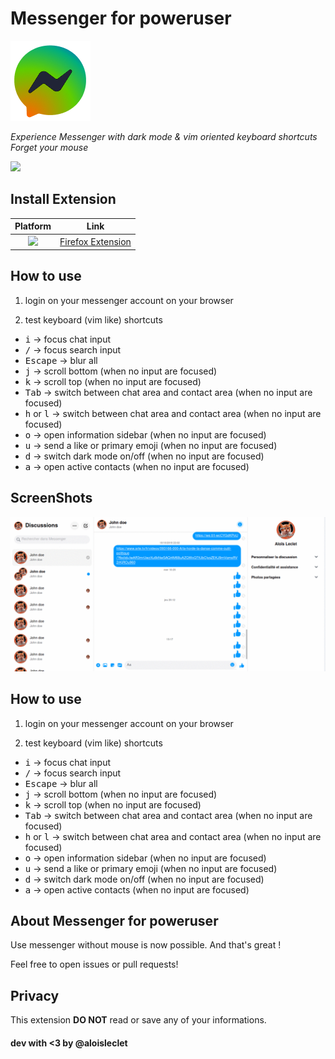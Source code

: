 # Messenger for poweruser

<img src="images/icon.png" >

*Experience Messenger with dark mode & vim oriented keyboard shortcuts*
*Forget your mouse*

![](https://img.shields.io/amo/users/{8f713cff-eea7-4459-986f-b8366bca7f7a}?color=FF6611&label=Firefox%20users&style=flat-square) 

## Install Extension

|Platform|Link|
|:-:|:-:|
|[<img src = "https://i.imgur.com/M6KOVju.png" width="25px">](https://addons.mozilla.org/addon/messenger-for-poweruser/)| [Firefox Extension](https://addons.mozilla.org/addon/messenger-for-poweruser/)|
## How to use

1. login on your messenger account on your browser

2. test keyboard (vim like) shortcuts

* <kbd>i</kbd>           ->  focus chat input 
* <kbd>/</kbd>           ->  focus search input
* <kbd>Escape</kbd>      ->  blur all
* <kbd>j</kbd>           ->  scroll bottom (when no input are focused)
* <kbd>k</kbd>           ->  scroll top (when no input are focused)
* <kbd>Tab</kbd>         ->  switch between chat area and contact area (when no input are focused)
* <kbd>h</kbd> or <kbd>l</kbd>      ->  switch between chat area and contact area (when no input are focused)
* <kbd>o</kbd>           ->  open information sidebar (when no input are focused)
* <kbd>u</kbd>           ->  send a like or primary emoji (when no input are focused)
* <kbd>d</kbd>           ->  switch dark mode on/off (when no input are focused)
* <kbd>a</kbd>           ->  open active contacts (when no input are focused)

## ScreenShots

<img src="images/demo.gif">

## How to use

1. login on your messenger account on your browser

2. test keyboard (vim like) shortcuts

* <kbd>i</kbd>           ->  focus chat input 
* <kbd>/</kbd>           ->  focus search input
* <kbd>Escape</kbd>      ->  blur all
* <kbd>j</kbd>           ->  scroll bottom (when no input are focused)
* <kbd>k</kbd>           ->  scroll top (when no input are focused)
* <kbd>Tab</kbd>         ->  switch between chat area and contact area (when no input are focused)
* <kbd>h</kbd> or <kbd>l</kbd>      ->  switch between chat area and contact area (when no input are focused)
* <kbd>o</kbd>           ->  open information sidebar (when no input are focused)
* <kbd>u</kbd>           ->  send a like or primary emoji (when no input are focused)
* <kbd>d</kbd>           ->  switch dark mode on/off (when no input are focused)
* <kbd>a</kbd>           ->  open active contacts (when no input are focused)

## About Messenger for poweruser

Use messenger without mouse is now possible. And that's great !

Feel free to open issues or pull requests!

## Privacy

This extension **DO NOT** read or save any of your informations. 

#### dev with <3 by @aloisleclet
